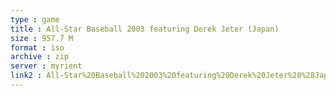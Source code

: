 ```yaml
---
type : game
title : All-Star Baseball 2003 featuring Derek Jeter (Japan)
size : 957.7 M
format : iso
archive : zip
server : myrient
link2 : All-Star%20Baseball%202003%20featuring%20Derek%20Jeter%20%28Japan%29
---
```

